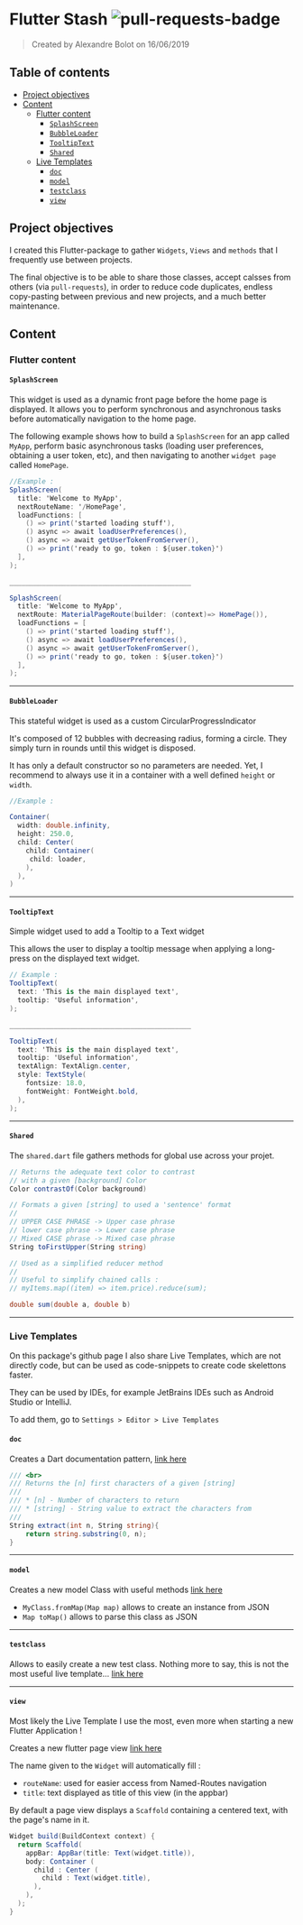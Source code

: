 
# Flutter Stash ![pull-requests-badge](https://img.shields.io/badge/pull--requests-welcome-success.svg)

> Created by Alexandre Bolot on 16/06/2019

## Table of contents

- [Project objectives](#Project-objectives)
- [Content](#Content)
    - [Flutter content](#Flutter-content)
        - [`SplashScreen`](#SplashScreen)
        - [`BubbleLoader`](#BubbleLoader)
        - [`TooltipText`](#TooltipText)
        - [`Shared`](#Shared)
    - [Live Templates](#Live-Templates)
        - [`doc`](#doc)
        - [`model`](#model)
        - [`testclass`](#testclass)
        - [`view`](#view)

## Project objectives

I created this Flutter-package to gather `Widgets`, `Views` and `methods` that I frequently use between projects.

The final objective is to be able to share those classes, accept calsses from others (via `pull-requests`), in order to reduce code duplicates, endless copy-pasting between previous and new projects, and a much better maintenance.

## Content

### Flutter content

#### `SplashScreen`

This widget is used as a dynamic front page before the home page is displayed.
It allows you to perform synchronous and asynchronous tasks before automatically navigation to the home page.

The following example shows how to build a `SplashScreen` for an app called `MyApp`, perform basic asynchronous tasks (loading user preferences, obtaining a user token, etc), and then navigating to another `widget page` called `HomePage`.

```csharp
//Example :
SplashScreen(
  title: 'Welcome to MyApp',
  nextRouteName: '/HomePage',
  loadFunctions: [
    () => print('started loading stuff'),
    () async => await loadUserPreferences(),
    () async => await getUserTokenFromServer(),
    () => print('ready to go, token : ${user.token}')
  ],
);

_____________________________________________

SplashScreen(
  title: 'Welcome to MyApp',
  nextRoute: MaterialPageRoute(builder: (context)=> HomePage()),
  loadFunctions = [
    () => print('started loading stuff'),
    () async => await loadUserPreferences(),
    () async => await getUserTokenFromServer(),
    () => print('ready to go, token : ${user.token}')
  ],
);
```

---

#### `BubbleLoader`

This stateful widget is used as a custom CircularProgressIndicator

It's composed of 12 bubbles with decreasing radius, forming a circle. They simply turn in rounds until this widget is disposed.

It has only a default constructor so no parameters are needed.
Yet, I recommend to always use it in a container with a well defined `height` or `width`.

```csharp
//Example :

Container(
  width: double.infinity,
  height: 250.0,
  child: Center(
    child: Container(
     child: loader,
    ),
  ),
)
```

---

#### `TooltipText`

Simple widget used to add a Tooltip to a Text widget

This allows the user to display a tooltip message when applying a long-press on the displayed text widget.

```csharp
// Example :
TooltipText(
  text: 'This is the main displayed text',
  tooltip: 'Useful information',
);

_____________________________________________

TooltipText(
  text: 'This is the main displayed text',
  tooltip: 'Useful information',
  textAlign: TextAlign.center,
  style: TextStyle(
    fontsize: 18.0,
    fontWeight: FontWeight.bold,
  ),
);
```

---

#### `Shared`

The `shared.dart` file gathers methods for global use across your projet.

```csharp
// Returns the adequate text color to contrast
// with a given [background] Color
Color contrastOf(Color background)
```
```csharp
// Formats a given [string] to used a 'sentence' format
// 
// UPPER CASE PHRASE -> Upper case phrase
// lower case phrase -> Lower case phrase
// Mixed CASE phrase -> Mixed case phrase
String toFirstUpper(String string)
```
```csharp
// Used as a simplified reducer method
//
// Useful to simplify chained calls :
// myItems.map((item) => item.price).reduce(sum);

double sum(double a, double b)
```

---

### Live Templates 

On this package's github page I also share Live Templates, which are not directly code, but can be used as code-snippets to create code skelettons faster.

They can be used by IDEs, for example JetBrains IDEs such as Android Studio or IntelliJ.

To add them, go to `Settings > Editor > Live Templates`

#### `doc`

Creates a Dart documentation pattern, [link here](https://github.com/AlexBolot/FlutterStash/blob/master/live_templates/doc.text)


```csharp
/// <br>
/// Returns the [n] first characters of a given [string]
///
/// * [n] - Number of characters to return
/// * [string] - String value to extract the characters from
///
String extract(int n, String string){
    return string.substring(0, n);
}
```

---

#### `model`

Creates a new model Class with useful methods [link here](https://github.com/AlexBolot/FlutterStash/blob/master/live_templates/model.text)

- `MyClass.fromMap(Map map)` allows to create an instance from JSON
- `Map toMap()` allows to parse this class as JSON

---

#### `testclass`

Allows to easily create a new test class.
Nothing more to say, this is not the most useful live template... [link here](https://github.com/AlexBolot/FlutterStash/blob/master/live_templates/testclass.text)

---

#### `view`

Most likely the Live Template I use the most, even more when starting a new Flutter Application !

Creates a new flutter page view [link here](https://github.com/AlexBolot/FlutterStash/blob/master/live_templates/view.text)

The name given to the `Widget` will automatically fill :
- `routeName`: used for easier access from Named-Routes navigation
- `title`: text displayed as title of this view (in the appbar)

By default a page view displays a `Scaffold` containing a centered text, with the page's name in it.

```csharp
Widget build(BuildContext context) {
  return Scaffold(
    appBar: AppBar(title: Text(widget.title)),
    body: Container (
      child : Center (
        child : Text(widget.title),
      ),
    ),
  );
}

```